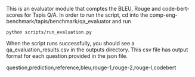 This is an evaluator module that comptes the BLEU, Rouge and code-bert-scores for Tapis Q/A.
In order to run the script, cd into the comp-eng-benchmark/tapis/benchmark/qa_evaluator and run 
```
python scripts/run_evaluation.py

```
When the script runs successfully, you should see a qa_evaluation_results.csv in the outputs directory.
This csv file has output format for each question provided in the json file. 

question,prediction,reference,bleu,rouge-1,rouge-2,rouge-l,codebert

